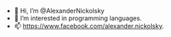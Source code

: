 - 👋 Hi, I’m @AlexanderNickolsky
- 👀 I’m interested in programming languages.
- 📫 https://www.facebook.com/alexander.nickolsky.

